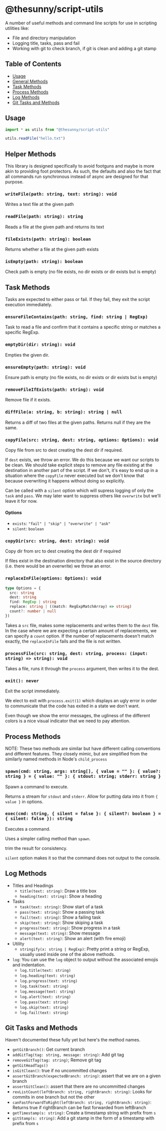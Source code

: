 # @thesunny/script-utils

A number of useful methods and command line scripts for use in scripting utilities like:

- File and directory manipulation
- Logging title, tasks, pass and fail
- Working with git to check branch, if git is clean and adding a git stamp

## Table of Contents

- [Usage](#usage)
- [General Methods](#general-methods)
- [Task Methods](#task-methods)
- [Process Methods](#process-methods)
- [Log Methods](#log-methods)
- [Git Tasks and Methods](#git-tasks-and-methods)

## Usage

```ts
import * as utils from "@thesunny/script-utils"

utils.readFile("hello.txt")
```

## Helper Methods

This library is designed specifically to avoid footguns and maybe is more akin to providing foot protectors. As such, the defaults and also the fact that all commands run synchronous instead of async are designed for that purpose.

### `writeFile(path: string, text: string): void`

Writes a text file at the given path

### `readFile(path: string): string`

Reads a file at the given path and returns its text

### `fileExists(path: string): boolean`

Returns whether a file at the given path exists

### `isEmpty(path: string): boolean`

Check path is empty (no file exists, no dir exists or dir exists but is empty)

## Task Methods

Tasks are expected to either pass or fail. If they fail, they exit the script execution immediately.

### `ensureFileContains(path: string, find: string | RegExp)`

Task to read a file and confirm that it contains a specific string or matches a specific RegExp.

### `emptyDir(dir: string): void`

Empties the given dir.

### `ensureEmpty(path: string): void`

Ensure path is empty (no file exists, no dir exists or dir exists but is empty)

### `removeFileIfExists(path: string): void`

Remove file if it exists.

### `diffFile(a: string, b: string): string | null`

Returns a diff of two files at the given paths. Returns null if they are the same.

### `copyFile(src: string, dest: string, options: Options): void`

Copy file from src to dest creating the dest dir if required.

If `dest` exists, we throw an error. We do this because we want our scripts to be clean. We should take explicit steps to remove any file existing at the destination in another part of the script. If we don't, it's easy to end up in a situation where the `copyFile` never executed but we don't know that because overwriting it happens without doing so explicitly.

Can be called with a `silent` option which will supress logging of only the `task` and `pass`. We may later want to suppress others like `overwrite` but we'll leave it for now.

#### Options

- `exists`: `"fail" | "skip" | "overwrite" | "ask"`
- `silent`: `boolean`

### `copyDir(src: string, dest: string): void`

Copy dir from src to dest creating the dest dir if required

If files exist in the destination directory that also exist in the source directory (i.e. there would be an overwrite) we throw an error.

### `replaceInFile(options: Options): void`

```ts
type Options = {
  src: string
  dest: string
  find: RegExp | string
  replace: string | ((match: RegExpMatchArray) => string)
  count?: number | null
})
```

Takes a `src` file, makes some replacements and writes them to the `dest` file. In the case where we are expecting a certain amount of replacements, we can specify a `count` option. If the number of replacements doesn't match exactly, the `replaceInFile` fails and the file is not written.

### `processFile(src: string, dest: string, process: (input: string) => string): void`

Takes a file, runs it through the `process` argument, then writes it to the dest.

### `exit(): never`

Exit the script immediately.

We elect to exit with `process.exit(1)` which displays an ugly error in order to communicate that the code has exited in a state we don't want.

Even though we show the error messages, the ugliness of the different colors is a nice visual indicator that we need to pay attention.

## Process Methods

NOTE: These two methods are similar but have different calling conventions and different features. They closely mimic, but are simplified from the similarly named methods in Node's `child_process`

### `spawn(cmd: string, args: string[], { value = "" }: { value?: string } = { value: "" }: { stdout: string; stderr: string }`

Spawn a command to execute.

Returns a stream for `stdout` and `stderr`. Allow for putting data into
it from `{ value }` in options.

### `exec(cmd: string, { silent = false }: { silent?: boolean } = { silent: false }): string`

Executes a command.

Uses a simpler calling method than `spawn`.

trim the result for consistency.

`silent` option makes it so that the command does not output to the console.

## Log Methods

- Titles and Headings
  - `title(text: string)`: Draw a title box
  - `heading(text: string)`: Show a heading
- Tasks
  - `task(text: string)`: Show start of a task
  - `pass(text: string)`: Show a passing task
  - `fail(text: string)`: Show a failing task
  - `skip(text: string)`: Show skiping a task
  - `progress(text: string)`: Show progress in a task
  - `message(text: string)`: Show message
  - `alert(text: string)`: Show an alert (with fire emoji)
- Utility
  - `stringify(x: string | RegExp)`: Pretty print a string or RegExp, usually used inside one of the above methods.
- `log`: You can use the `log` object to output without the associated emojis and indentation.
  - `log.title(text: string)`
  - `log.heading(text: string)`
  - `log.progress(text: string)`
  - `log.task(text: string)`
  - `log.message(text: string)`
  - `log.alert(text: string)`
  - `log.pass(text: string)`
  - `log.skip(text: string)`
  - `log.fail(text: string)`

## Git Tasks and Methods

Haven't documented these fully yet but here's the method names.

- `getGitBranch()`: Get current branch
- `addGitTag(tag: string, message: string)`: Add git tag
- `removeGitTag(tag: string)`; Remove git tag
- `getGitHeadTags()`
- `isGitClean()`: true if no uncommitted changes
- `assertGitBranch(expectedBranch: string)`: assert that we are on a given branch
- `assertGitClean()`: assert that there are no uncommitted changes
- `revListCount(leftBranch: string, rightBranch: string)`: Looks for commits in one branch but not the other
- `canFastForwardToRight(leftBranch: string, rightBranch: string)`: Returns true if rightBranch can be fast forwarded from leftBranch
- `getTimestamp(s: string)`: Create a timestamp string with prefix from `s`
- `gitStamp(s: string)`: Add a git stamp in the form of a timestamp with prefix from `s`
